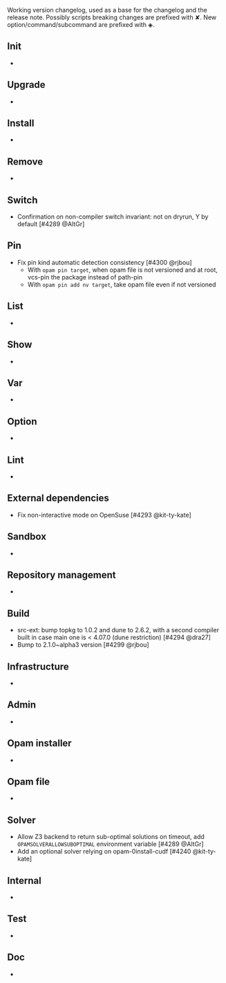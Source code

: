 Working version changelog, used as a base for the changelog and the release
note.
Possibly scripts breaking changes are prefixed with ✘.
New option/command/subcommand are prefixed with ◈.

## Init
  *

## Upgrade
  *

## Install
  *

## Remove
  *

## Switch
  * Confirmation on non-compiler switch invariant: not on dryrun, Y by default [#4289 @AltGr]

## Pin
  * Fix pin kind automatic detection consistency [#4300 @rjbou]
    * With `opam pin target`, when opam file is not versioned and at root, vcs-pin the package instead of path-pin
    * With `opam pin add nv target`, take opam file even if not versioned

## List
  *

## Show
  *

## Var
  *

## Option
  *

## Lint
  *

## External dependencies
  * Fix non-interactive mode on OpenSuse [#4293 @kit-ty-kate]

## Sandbox
  *

## Repository management
  *

## Build
  * src-ext: bump topkg to 1.0.2 and dune to 2.6.2, with a second compiler built in case main one is < 4.07.0 (dune restriction) [#4294 @dra27]
  * Bump to 2.1.0~alpha3 version [#4299 @rjbou]

## Infrastructure
  *

## Admin
  *

## Opam installer
  *

## Opam file
  *

## Solver
  * Allow Z3 backend to return sub-optimal solutions on timeout, add `OPAMSOLVERALLOWSUBOPTIMAL` environment variable [#4289 @AltGr]
  * Add an optional solver relying on opam-0install-cudf [#4240 @kit-ty-kate]

## Internal
  *

## Test
  *

## Doc
  *
